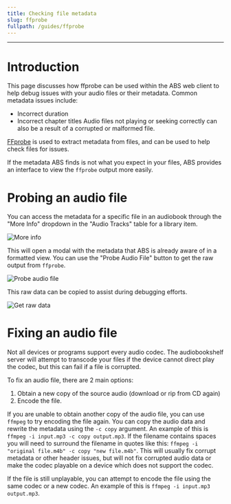 ```yaml
---
title: Checking file metadata
slug: ffprobe
fullpath: /guides/ffprobe
---
```


---

# Introduction
This page discusses how ffprobe can be used within the ABS web client to help debug issues with your audio files or their metadata.
Common metadata issues include:
- Incorrect duration
- Incorrect chapter titles
Audio files not playing or seeking correctly can also be a result of a corrupted or malformed file.

[FFprobe](https://ffmpeg.org/ffprobe.html) is used to extract metadata from files, and can be used to help check files for issues.

If the metadata ABS finds is not what you expect in your files, ABS provides an interface to view the `ffprobe` output more easily.

# Probing an audio file
You can access the metadata for a specific file in an audiobook through the "More Info" dropdown in the "Audio Tracks" table for a library item.

![More info](/guides/ffprobe/more_info.png)

This will open a modal with the metadata that ABS is already aware of in a formatted view. You can use the "Probe Audio File" button to get the raw output from `ffprobe`.

![Probe audio file](/guides/ffprobe/probe.png)

This raw data can be copied to assist during debugging efforts.

![Get raw data](/guides/ffprobe/probed_data.png)

# Fixing an audio file
Not all devices or programs support every audio codec.
The audiobookshelf server will attempt to transcode your files if the device cannot direct play the codec, but this can fail if a file is corrupted.

To fix an audio file, there are 2 main options:
1. Obtain a new copy of the source audio (download or rip from CD again)
2. Encode the file.

If you are unable to obtain another copy of the audio file, you can use `ffmpeg` to try encoding the file again.
You can copy the audio data and rewrite the metadata using the `-c copy` argument. An example of this is `ffmpeg -i input.mp3 -c copy output.mp3`.
If the filename contains spaces you will need to surround the filename in quotes like this: `ffmpeg -i "original file.m4b" -c copy "new file.m4b"`.
This will usually fix corrupt metadata or other header issues, but will not fix corrupted audio data or make the codec playable on a device which does not support the codec.

If the file is still unplayable, you can attempt to encode the file using the same codec or a new codec.
An example of this is `ffmpeg -i input.mp3 output.mp3`.
